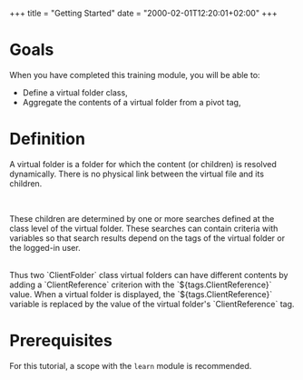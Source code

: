 +++
title = "Getting Started"
date = "2000-02-01T12:20:01+02:00"
+++

# Goals

When you have completed this training module, you will be able to:

* Define a virtual folder class,
* Aggregate the contents of a virtual folder from a pivot tag,

<!--
* Create action if permission `UPDATE_CONTENT`,
* Tabular or ARender view (if document),
* Mode switcher (with explanation of sheets according to mode).
-->

# Definition

A virtual folder is a folder for which the content (or children) is resolved dynamically. There is no physical link between the virtual file and its children.

<br/>

These children are determined by one or more searches defined at the class level of the virtual folder. These searches can contain criteria with variables so that search results depend on the tags of the virtual folder or the logged-in user.

<br/>
Thus two `ClientFolder` class virtual folders can have different contents by adding a `ClientReference` criterion with the `${tags.ClientReference}` value. When a virtual folder is displayed, the `${tags.ClientReference}` variable is replaced by the value of the virtual folder's `ClientReference` tag.

# Prerequisites

For this tutorial, a scope with the `learn` module is recommended.